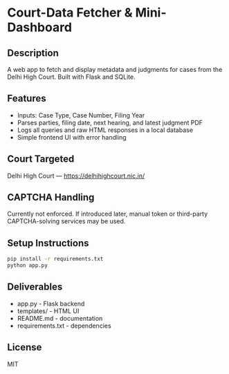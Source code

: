 # Court-Data Fetcher & Mini-Dashboard

## Description
A web app to fetch and display metadata and judgments for cases from the Delhi High Court. Built with Flask and SQLite.

## Features
- Inputs: Case Type, Case Number, Filing Year
- Parses parties, filing date, next hearing, and latest judgment PDF
- Logs all queries and raw HTML responses in a local database
- Simple frontend UI with error handling

## Court Targeted
Delhi High Court — https://delhihighcourt.nic.in/

## CAPTCHA Handling
Currently not enforced. If introduced later, manual token or third-party CAPTCHA-solving services may be used.

## Setup Instructions
```bash
pip install -r requirements.txt
python app.py
```

## Deliverables
- app.py - Flask backend
- templates/ - HTML UI
- README.md - documentation
- requirements.txt - dependencies

## License
MIT
